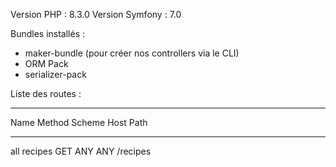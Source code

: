 Version PHP : 8.3.0
Version Symfony : 7.0

Bundles installés : 

- maker-bundle (pour créer nos controllers via le CLI)
- ORM Pack
- serializer-pack


Liste des routes : 

----------------  -------  -------  -----  --------------------------------------------
Name              Method   Scheme   Host   Path
----------------  -------  -------  -----  --------------------------------------------
all recipes         GET      ANY     ANY   /recipes

